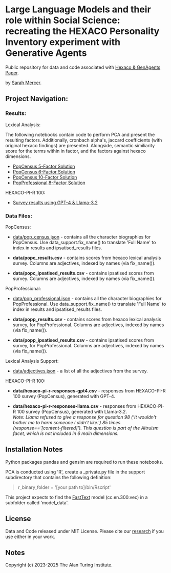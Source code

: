 #  Large Language Models and their role within Social Science: recreating the HEXACO Personality Inventory experiment with Generative Agents

<!--[![DOI](pdf.pdf)](pdf.pdf) -->

Public repository for data and code associated with [Hexaco &amp; GenAgents Paper]().

by [Sarah Mercer](drsezzer.github.io).

## Project Navigation:

### Results:

Lexical Analysis:

The following notebooks contain code to perform PCA and present the resulting factors.  Additionally, cronbach alpha's, jaccard coefficients (with original hexaco findings) are presented.  Alongside, semantic similiarity score for the terms within in factor, and the factors against hexaco dimensions.
* [PopCensus 5-Factor Solution](popCensus_5Factor.ipynb)
* [PopCensus 6-Factor Solution](popCensus_6Factor.ipynb)
* [PopCensus 10-Factor Solution](popCensus_10Factor.ipynb)
* [PopProfessional 8-Factor Solution](popProfessional_8Factor.ipynb)

HEXACO-PI-R 100:
* [Survey results using GPT-4 & Llama-3.2](hexaco_pir_results.ipynb)

### Data Files:

PopCensus:

* [data/pop_census.json](data/pop_census.json) - contains all the character biographies for PopCensus.  Use data_support.fix_name() to translate 'Full Name' to index in results and ipsatised_results files.

* <b>data/popc_results.csv</b> - contains scores from hexaco lexical analysis survey.  Columns are adjectives, indexed by names (via fix_name()).

* <b>data/popc_ipsatised_results.csv</b> - contains ipsatised scores from survey.  Columns are adjectives, indexed by names (via fix_name()).  

PopProfessional:

* [data/pop_professional.json](data/pop_professional.json) - contains all the character biographies for PopProfessional.  Use data_support.fix_name() to translate 'Full Name' to index in results and ipsatised_results files.

* <b>data/popp_results.csv</b> - contains scores from hexaco lexical analysis survey, for PopProfessional.  Columns are adjectives, indexed by names (via fix_name()).

* <b>data/popp_ipsatised_results.csv</b> - contains ipsatised scores from survey, for PopProfessional.  Columns are adjectives, indexed by names (via fix_name()).

Lexical Analysis Support:

* [data/adjectives.json](data/adjectives.json) - a list of all the adjectives from the survey.

HEXACO-PI-R 100:

* <b>data/hexaco-pi-r-responses-gpt4.csv</b> - responses from HEXACO-PI-R 100 survey (PopCensus), generated with GPT-4.

* <b>data/hexaco-pi-r-responses-llama.csv</b> - responses from HEXACO-PI-R 100 survey (PopCensus), generated with Llama-3.2. <br>
<i>Note: Llama refused to give a response for question 98 ('It wouldn't bother me to harm someone I didn't like.') 85 times (response=='[content-filtered]').  This question is part of the Altruism facet, which is not included in 6 main dimensions.</i>

## Installation Notes

Python packages pandas and gensim are required to run these notebooks.  

PCA is conducted using 'R', create a _private.py file in the support subdirectory that contains the following definition:

> r_binary_folder = '[your path to]/bin/Rscript'

This project expects to find the [FastText](https://fasttext.cc/docs/en/crawl-vectors.html) model (cc.en.300.vec) in a subfolder called 'model_data'.

## License

Data and Code released under MIT License.  Please cite our [research]() if you use either in your work.

## Notes

Copyright (c) 2023-2025 The Alan Turing Institute.

